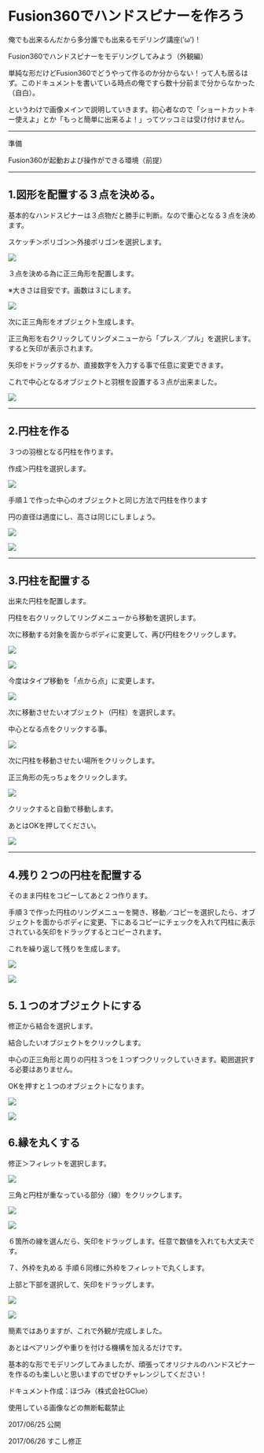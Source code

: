 # Fusion360でハンドスピナーを作ろう

俺でも出来るんだから多分誰でも出来るモデリング講座(’ω’)！

Fusion360でハンドスピナーをモデリングしてみよう（外観編）

単純な形だけどFusion360でどうやって作るのか分からない！って人も居るはず。このドキュメントを書いている時点の俺ですら数十分前まで分からなかった（自白）。

というわけで画像メインで説明していきます。初心者なので「ショートカットキー使えよ」とか「もっと簡単に出来るよ！」ってツッコミは受け付けません。

<hr>

準備

Fusion360が起動および操作ができる環境（前提）

<hr>

## 1.図形を配置する３点を決める。

基本的なハンドスピナーは３点物だと勝手に判断。なので重心となる３点を決めます。

スケッチ＞ポリゴン＞外接ポリゴンを選択します。

![](./images/hs_01.jpg)

３点を決める為に正三角形を配置します。

※大きさは目安です。画数は３にします。

![](./images/hs_02.jpg)

次に正三角形をオブジェクト生成します。

正三角形を右クリックしてリングメニューから「プレス／プル」を選択します。すると矢印が表示されます。

矢印をドラッグするか、直接数字を入力する事で任意に変更できます。

これで中心となるオブジェクトと羽根を設置する３点が出来ました。 

![](./images/hs_03.jpg)

<hr>

## 2.円柱を作る

３つの羽根となる円柱を作ります。

作成＞円柱を選択します。

![](./images/hs_04.jpg)

手順１で作った中心のオブジェクトと同じ方法で円柱を作ります

円の直径は適度にし、高さは同じにしましょう。

![](./images/hs_05.jpg)

![](./images/hs_06.jpg)

<hr>

## 3.円柱を配置する

出来た円柱を配置します。

円柱を右クリックしてリングメニューから移動を選択します。

次に移動する対象を面からボディに変更して、再び円柱をクリックします。

![](./images/hs_07.jpg)

![](./images/hs_08.jpg)

今度はタイプ移動を「点から点」に変更します。

![](./images/hs_09.jpg)

次に移動させたいオブジェクト（円柱）を選択します。

中心となる点をクリックする事。

![](./images/hs_10.jpg)

次に円柱を移動させたい場所をクリックします。

正三角形の先っちょをクリックします。

![](./images/hs_11.jpg)

クリックすると自動で移動します。

あとはOKを押してください。

![](./images/hs_12.jpg)

<hr>

## 4.残り２つの円柱を配置する

そのまま円柱をコピーしてあと２つ作ります。

手順３で作った円柱のリングメニューを開き、移動／コピーを選択したら、オブジェクトを面からボディに変更、下にあるコピーにチェックを入れて円柱に表示されている矢印をドラッグするとコピーされます。

これを繰り返して残りを生成します。

![](./images/hs_13.jpg)

![](./images/hs_14.jpg)

## 5.１つのオブジェクトにする

修正から結合を選択します。

結合したいオブジェクトをクリックします。

中心の正三角形と周りの円柱３つを１つずつクリックしていきます。範囲選択する必要はありません。

OKを押すと１つのオブジェクトになります。

![](./images/hs_15.jpg)

![](./images/hs_16.jpg)

## 6.縁を丸くする

修正＞フィレットを選択します。

![](./images/hs_17.jpg)

三角と円柱が重なっている部分（線）をクリックします。

![](./images/hs_18.jpg)

![](./images/hs_19.jpg)

６箇所の線を選んだら、矢印をドラッグします。任意で数値を入れても大丈夫です。


７、外枠を丸める
手順６同様に外枠をフィレットで丸くします。

 上部と下部を選択して、矢印をドラッグします。

![](./images/hs_20.jpg)

![](./images/hs_21.jpg)

簡素ではありますが、これで外観が完成しました。

あとはベアリングや重りを付ける機構を加えるだけです。

基本的な形でモデリングしてみましたが、頑張ってオリジナルのハンドスピナーを作るのも楽しいと思いますのでぜひチャレンジしてください！

ドキュメント作成：ほづみ（株式会社GClue）

使用している画像などの無断転載禁止

2017/06/25 公開

2017/06/26 すこし修正
